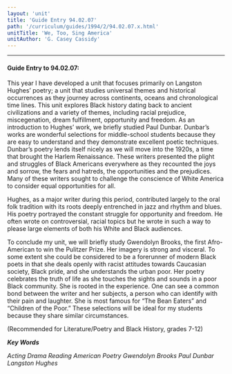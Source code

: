 ```yaml
---
layout: 'unit'
title: 'Guide Entry 94.02.07'
path: '/curriculum/guides/1994/2/94.02.07.x.html'
unitTitle: 'We, Too, Sing America'
unitAuthor: 'G. Casey Cassidy'
---
```


<body>
<hr/>
 <h4>
  Guide Entry to 94.02.07:
 </h4>
 This year I have developed a unit that focuses primarily on Langston Hughes’ poetry; a unit that studies universal themes and historical occurrences as they journey across continents, oceans and chronological time lines.  This unit explores Black history dating back to ancient civilizations and a variety of themes, including racial prejudice, miscegenation, dream fulfillment, opportunity and freedom.  As an introduction to Hughes’ work, we briefly studied Paul Dunbar.  Dunbar’s works are wonderful selections for middle-school students because they are easy to understand and they demonstrate excellent poetic techniques.  Dunbar’s poetry lends itself nicely as we will move into the 1920s, a time that brought the Harlem Renaissance.  These writers presented the plight and struggles of Black Americans everywhere as they recounted the joys and sorrow, the fears and hatreds, the opportunities and the prejudices.  Many of these writers sought to challenge the conscience of White America to consider equal opportunities for all.
 <p>
  Hughes, as a major writer during this period, contributed largely to the oral folk tradition with its roots deeply entrenched in jazz and rhythm and blues.  His poetry portrayed the constant struggle for opportunity and freedom.  He often wrote on controversial, racial topics but he wrote in such a way to please large elements of both his White and Black audiences.
 </p>
 <p>
  To conclude my unit, we will briefly study Gwendolyn Brooks, the first Afro- American to win the Pulitzer Prize.  Her imagery is strong and visceral.  To some extent she could be considered to be a forerunner of modern Black poets in that she deals openly with racist attitudes towards Caucasian society, Black pride, and she understands the urban poor.  Her poetry celebrates the truth of life as she touches the sights and sounds in a poor Black community.  She is rooted in the experience.  One can see a common bond between the writer and her subjects, a person who can identify with their pain and laughter.  She is most famous for “The Bean Eaters” and “Children of the Poor.” These selections will be ideal for my students because they share similar circumstances.
 </p>
 <p>
  (Recommended for Literature/Poetry and Black History, grades 7-12)
 </p>
<p>
  <b>
   <i>
    Key Words
   </i>
  </b>
  <br/>
 </p>
 <p>
  <i>
   Acting Drama Reading American Poetry Gwendolyn Brooks Paul Dunbar  Langston Hughes
  </i>
 </p>

</body>
